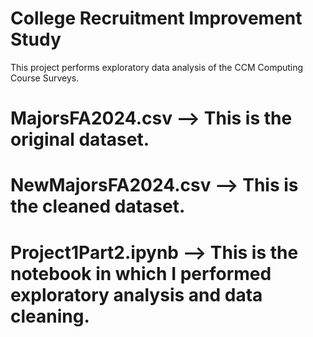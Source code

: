 # College Recruitment Improvement Study
 This project performs exploratory data analysis of the CCM Computing Course Surveys.
# MajorsFA2024.csv --> This is the original dataset.
# NewMajorsFA2024.csv --> This is the cleaned dataset.
# Project1Part2.ipynb --> This is the notebook in which I performed exploratory analysis and data cleaning.
